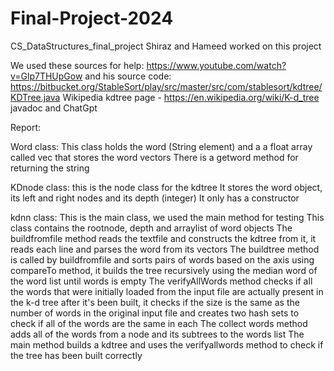 # Final-Project-2024
CS_DataStructures_final_project
Shiraz and Hameed worked on this project

We used these sources for help:
https://www.youtube.com/watch?v=Glp7THUpGow and his source code: https://bitbucket.org/StableSort/play/src/master/src/com/stablesort/kdtree/KDTree.java
Wikipedia kdtree page - https://en.wikipedia.org/wiki/K-d_tree
javadoc
and ChatGpt

Report:

Word class:
  This class holds the word (String element) and a a float array called vec that stores the word vectors
  There is a getword method for returning the string

KDnode class:
  this is the node class for the kdtree
  It stores the word object, its left and right nodes and its depth (integer)
  It only has a constructor

kdnn class:
  This is the main class, we used the main method for testing
  This class contains the rootnode, depth and arraylist of word objects
  The buildfromfile method reads the textfile and constructs the kdtree from it, it reads each line and parses the word from its vectors
  The buildtree method is called by buildfromfile and sorts pairs of words based on the axis using compareTo method, it builds the tree recursively using the median word of the word list until words is empty
  The verifyAllWords method checks if all the words that were initially loaded from the input file are actually present in the k-d tree after it's been built, it checks if the size is the same as the number of words in the original input file and creates two hash sets to check if all of the words are the same in each
  The collect words method adds all of the words from a node and its subtrees to the words list
  The main method builds a kdtree and uses the verifyallwords method to check if the tree has been built correctly
